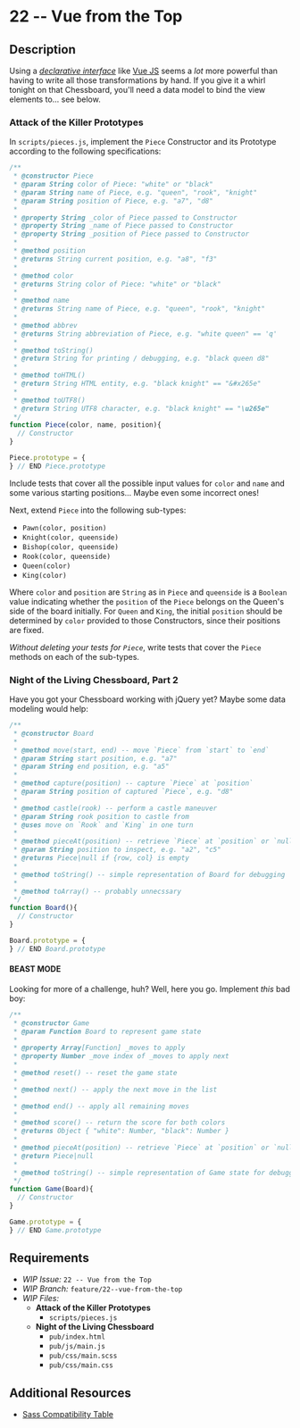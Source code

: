 # 22 -- Vue from the Top

## Description

Using a [_declarative interface_](http://en.wikipedia.org/wiki/Declarative_programming) like [Vue JS](http://vuejs.org) seems a _lot_ more powerful than having to write all those transformations by hand. If you give it a whirl tonight on that Chessboard, you'll need a data model to bind the view elements to... see below.

### Attack of the Killer Prototypes

In `scripts/pieces.js`, implement the `Piece` Constructor and its Prototype according to the following specifications:

```javascript
/**
 * @constructor Piece
 * @param String color of Piece: "white" or "black"
 * @param String name of Piece, e.g. "queen", "rook", "knight"
 * @param String position of Piece, e.g. "a7", "d8"
 *
 * @property String _color of Piece passed to Constructor
 * @property String _name of Piece passed to Constructor
 * @property String _position of Piece passed to Constructor
 *
 * @method position
 * @returns String current position, e.g. "a8", "f3"
 *
 * @method color
 * @returns String color of Piece: "white" or "black"
 *
 * @method name
 * @returns String name of Piece, e.g. "queen", "rook", "knight"
 *
 * @method abbrev
 * @returns String abbreviation of Piece, e.g. "white queen" == 'q'
 *
 * @method toString()
 * @return String for printing / debugging, e.g. "black queen d8"
 *
 * @method toHTML()
 * @return String HTML entity, e.g. "black knight" == "&#x265e"
 *
 * @method toUTF8()
 * @return String UTF8 character, e.g. "black knight" == "\u265e"
 */
function Piece(color, name, position){
  // Constructor
}

Piece.prototype = {
} // END Piece.prototype
```

Include tests that cover all the possible input values for `color` and `name` and some various starting positions... Maybe even some incorrect ones!

Next, extend `Piece` into the following sub-types:

* `Pawn(color, position)`
* `Knight(color, queenside)`
* `Bishop(color, queenside)`
* `Rook(color, queenside)`
* `Queen(color)`
* `King(color)`

Where `color` and `position` are `String` as in `Piece` and `queenside` is a `Boolean` value indicating whether the `position` of the `Piece` belongs on the Queen's side of the board initially. For `Queen` and `King`, the initial `position` should be determined by `color` provided to those Constructors, since their positions are fixed.

_Without deleting your tests for `Piece`_, write tests that cover the `Piece` methods on each of the sub-types.

### Night of the Living Chessboard, Part 2

Have you got your Chessboard working with jQuery yet? Maybe some data modeling would help:

```javascript
/**
 * @constructor Board
 *
 * @method move(start, end) -- move `Piece` from `start` to `end`
 * @param String start position, e.g. "a7"
 * @param String end position, e.g. "a5"
 *
 * @method capture(position) -- capture `Piece` at `position`
 * @param String position of captured `Piece`, e.g. "d8"
 *
 * @method castle(rook) -- perform a castle maneuver
 * @param String rook position to castle from
 * @uses move on `Rook` and `King` in one turn
 *
 * @method pieceAt(position) -- retrieve `Piece` at `position` or `null` if empty
 * @param String position to inspect, e.g. "a2", "c5"
 * @returns Piece|null if {row, col} is empty
 *
 * @method toString() -- simple representation of Board for debugging
 *
 * @method toArray() -- probably unnecssary
 */
function Board(){
  // Constructor
}

Board.prototype = {
} // END Board.prototype
```

#### BEAST MODE

Looking for more of a challenge, huh? Well, here you go. Implement _this_ bad boy:

```javascript
/**
 * @constructor Game
 * @param Function Board to represent game state
 *
 * @property Array[Function] _moves to apply
 * @property Number _move index of _moves to apply next
 *
 * @method reset() -- reset the game state
 *
 * @method next() -- apply the next move in the list
 *
 * @method end() -- apply all remaining moves
 *
 * @method score() -- return the score for both colors
 * @returns Object { "white": Number, "black": Number }
 *
 * @method pieceAt(position) -- retrieve `Piece` at `position` or `null` if empty
 * @return Piece|null
 *
 * @method toString() -- simple representation of Game state for debugging
 */
function Game(Board){
  // Constructor
}

Game.prototype = {
} // END Game.prototype
```

## Requirements

* _WIP Issue:_ `22 -- Vue from the Top`
* _WIP Branch:_ `feature/22--vue-from-the-top`
* _WIP Files:_
  * **Attack of the Killer Prototypes**
    * `scripts/pieces.js`
  * **Night of the Living Chessboard**
    * `pub/index.html`
    * `pub/js/main.js`
    * `pub/css/main.scss`
    * `pub/css/main.css`

## Additional Resources

* [Sass Compatibility Table](http://sass-compatibility.github.io/)

